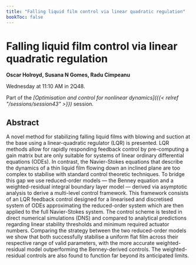 ```yaml
---
title: "Falling liquid film control via linear quadratic regulation"
bookToc: false
---
```


# Falling liquid film control via linear quadratic regulation

**Oscar Holroyd, Susana N Gomes, Radu Cimpeanu**

Wednesday at 11:10 AM in 2Q48.

Part of the *[Optimisation and control for nonlinear dynamics]({{< relref "/sessions/session43" >}})* session.

## Abstract

A novel method for stabilizing falling liquid films with blowing and suction at the base using a linear-quadratic regulator (LQR) is presented. LQR methods allow for rapidly responding feedback control by pre-computing a gain matrix but are only suitable for systems of linear ordinary differential equations (ODEs). In contrast, the Navier-Stokes equations that describe the dynamics of a thin liquid film flowing down an inclined plane are too complex to stabilise with standard control theoretic techniques. To bridge this gap we use reduced-order models — the Benney equation and a weighted-residual integral boundary layer model — derived via asymptotic analysis to derive a multi-level control framework. This framework consists of an LQR feedback control designed for a linearised and discretised system of ODEs approximating the reduced-order system which are then applied to the full Navier-Stokes system. The control scheme is tested in direct numerical simulations (DNS) and compared to analytical predictions regarding linear stability thresholds and minimum required actuator numbers. Comparing the strategy between the two reduced-order models we show that both successfully stabilise a uniform flat film across their respective range of valid parameters, with the more accurate weighted-residual model outperforming the Benney-derived controls. The weighted-residual controls are also found to function far beyond its anticipated limits.


